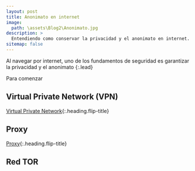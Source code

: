 ```yaml
---
layout: post
title: Anonimato en internet
image: 
  path: \assets\Blog2\Anonimato.jpg
description: >
  Entendiendo como conservar la privacidad y el anonimato en internet.
sitemap: false
---
```


Al navegar por internet, uno de los fundamentos de seguridad es garantizar la privacidad y el anonimato 
{:.lead}

Para comenzar 

## Virtual Private Network (VPN)

[Virtual Private Network](2022-10-23-virtual-private-network.md){:.heading.flip-title}


## Proxy

[Proxy](2022-10-23-proxy.md){:.heading.flip-title}


## Red TOR

